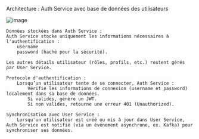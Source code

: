 Architecture : Auth Service avec base de données des utilisateurs


![image](https://github.com/user-attachments/assets/7e714c6c-a28b-4820-89f7-8ba126338209)


    Données stockées dans Auth Service :
    Auth Service stocke uniquement les informations nécessaires à l'authentification :
        username
        password (haché pour la sécurité).

    Les autres détails utilisateur (rôles, profils, etc.) restent gérés par User Service.

    Protocole d'authentification :
        Lorsqu’un utilisateur tente de se connecter, Auth Service :
            Vérifie les informations de connexion (username et password) localement dans sa base de données.
            Si valides, génère un JWT.
            Si non valides, retourne une erreur 401 (Unauthorized).

    Synchronisation avec User Service :
        Lorsqu'un utilisateur est créé ou mis à jour dans User Service, Auth Service est notifié (via un événement asynchrone, ex. Kafka) pour synchroniser ses données.

